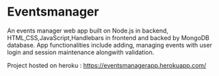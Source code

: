 # Eventsmanager
An events manager web app built on Node.js in backend, HTML,CSS,JavaScript,Handlebars in frontend and backed by MongoDB database.
App functionalities include adding, managing events with user login and session maintenance alongwith validation.

Project hosted on heroku : https://eventsmanagerapp.herokuapp.com/
